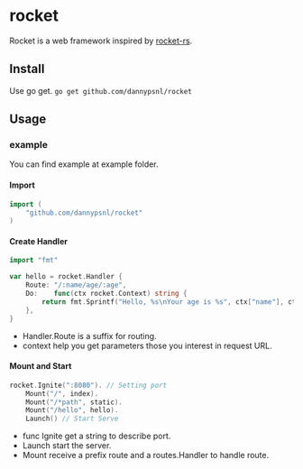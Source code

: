 # rocket
Rocket is a web framework inspired by [rocket-rs](https://github.com/SergioBenitez/Rocket).
## Install
Use go get.
`go get github.com/dannypsnl/rocket`
## Usage
### example
You can find example at example folder.
#### Import
```go
import (
    "github.com/dannypsnl/rocket"
)
```
#### Create Handler
```go
import "fmt"

var hello = rocket.Handler {
    Route: "/:name/age/:age",
    Do:    func(ctx rocket.Context) string {
        return fmt.Sprintf("Hello, %s\nYour age is %s", ctx["name"], ctx["age"])
    },
}
```
- Handler.Route is a suffix for routing.
- context help you get parameters those you interest in request URL.
#### Mount and Start
```go
rocket.Ignite(":8080"). // Setting port
    Mount("/", index).
    Mount("/*path", static).
    Mount("/hello", hello).
    Launch() // Start Serve
```
- func Ignite get a string to describe port.
- Launch start the server.
- Mount receive a prefix route and a routes.Handler to handle route.
